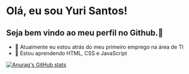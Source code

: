 # Olá, eu sou Yuri Santos!
## Seja bem vindo ao meu perfil no Github.👋


- 🔭 Atualmente eu estou atrás do meu primeiro emprego na área de TI
- 🌱 Estou aprendendo HTML, CSS e JavaScript

[![Anurag's GitHub stats](https://github-readme-stats.vercel.app/api?username=yurisanclet)](https://github.com/anuraghazra/github-readme-stats)
